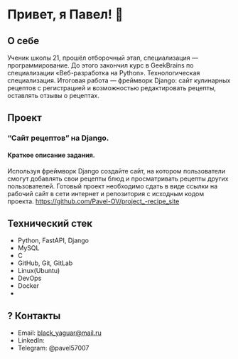 #  Привет, я Павел! 👋

##  О себе

Ученик школы 21, прошёл отборочный этап, специализация — программирование. До этого закончил курс в GeekBrains по специализации «Веб-разработка на Python». Технологическая специализация. Итоговая работа — фреймворк Django: сайт кулинарных рецептов с регистрацией и возможностью редактировать рецепты, оставлять отзывы о рецептах.

##  Проект
### “Сайт рецептов” на Django.
#### Краткое описание задания.
Используя фреймворк Django создайте сайт, на котором пользователи смогут
добавлять свои рецепты блюд и просматривать рецепты других пользователей.
Готовый проект необходимо сдать в виде ссылки на рабочий сайт в сети интернет и
репозитория с исходным кодом проекта.
https://github.com/Pavel-OV/project_-recipe_site
 

##  Технический стек
- Python, FastAPI, Django
- MySQL
- C
-  GitHub, Git, GitLab
- Linux(Ubuntu)
- DevOps
- Docker
- 

## ? Контакты
- Email: black_yaguar@mail.ru
- LinkedIn: 
- Telegram: @pavel57007



<!--
**Pavel-OV/Pavel-OV** is a ✨ _special_ ✨ repository because its `README.md` (this file) appears on your GitHub profile.

Here are some ideas to get you started:

- 🔭 I’m currently working on ...
- 🌱 I’m currently learning ...
- 👯 I’m looking to collaborate on ...
- 🤔 I’m looking for help with ...
- 💬 Ask me about ...
- 📫 How to reach me: ...
- 😄 Pronouns: ...
- ⚡ Fun fact: ...
-->
